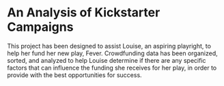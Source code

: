 # An Analysis of Kickstarter Campaigns
This project has been designed to assist Louise, an aspiring playright, to help her fund her new play, Fever.
Crowdfunding data has been organized, sorted, and analyzed to help Louise determine if there are any specific factors that can influence the funding she receives for her play, in order to provide with the best opportunities for success.
